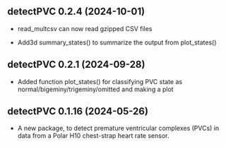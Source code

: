 ## detectPVC 0.2.4 (2024-10-01)

- read_multcsv can now read gzipped CSV files

- Add3d summary_states() to summarize the output from plot_states()


## detectPVC 0.2.1 (2024-09-28)

- Added function plot_states() for classifying PVC state as
  normal/bigeminy/trigeminy/omitted and making a plot


## detectPVC 0.1.16 (2024-05-26)

- A new package, to detect premature ventricular complexes (PVCs) in
  data from a Polar H10 chest-strap heart rate sensor.
